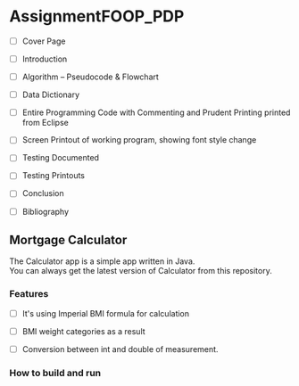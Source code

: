 # AssignmentFOOP_PDP


- [ ] Cover Page

- [ ] Introduction

- [ ] Algorithm – Pseudocode & Flowchart

- [ ] Data Dictionary

- [ ] Entire Programming Code with Commenting and Prudent Printing printed from Eclipse

- [ ] Screen Printout of working program, showing font style change

- [ ] Testing Documented

- [ ] Testing Printouts

- [ ] Conclusion

- [ ] Bibliography 


## Mortgage Calculator 

The Calculator app is a simple app written in Java.  
You can always get the latest version of Calculator from this repository.


### Features

- [ ] It's using Imperial BMI formula for calculation

- [ ] BMI weight categories as a result

- [ ] Conversion between int and double of measurement.

### How to build and run